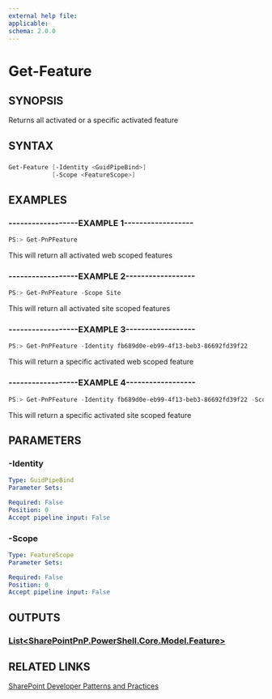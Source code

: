 ```yaml
---
external help file:
applicable: 
schema: 2.0.0
---
```

# Get-Feature

## SYNOPSIS
Returns all activated or a specific activated feature

## SYNTAX 

### 
```powershell
Get-Feature [-Identity <GuidPipeBind>]
            [-Scope <FeatureScope>]
```

## EXAMPLES

### ------------------EXAMPLE 1------------------
```powershell
PS:> Get-PnPFeature
```

This will return all activated web scoped features

### ------------------EXAMPLE 2------------------
```powershell
PS:> Get-PnPFeature -Scope Site
```

This will return all activated site scoped features

### ------------------EXAMPLE 3------------------
```powershell
PS:> Get-PnPFeature -Identity fb689d0e-eb99-4f13-beb3-86692fd39f22
```

This will return a specific activated web scoped feature

### ------------------EXAMPLE 4------------------
```powershell
PS:> Get-PnPFeature -Identity fb689d0e-eb99-4f13-beb3-86692fd39f22 -Scope Site
```

This will return a specific activated site scoped feature

## PARAMETERS

### -Identity


```yaml
Type: GuidPipeBind
Parameter Sets: 

Required: False
Position: 0
Accept pipeline input: False
```

### -Scope


```yaml
Type: FeatureScope
Parameter Sets: 

Required: False
Position: 0
Accept pipeline input: False
```

## OUTPUTS

### [List<SharePointPnP.PowerShell.Core.Model.Feature>](https://msdn.microsoft.com/en-us/library/microsoft.sharepoint.client.feature.aspx)

## RELATED LINKS

[SharePoint Developer Patterns and Practices](http://aka.ms/sppnp)